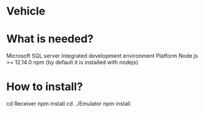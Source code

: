 # Vehicle
<h1>What is needed?</h1>
Microsoft SQL server
Integrated development environment
Platform Node js >= 12.14.0
npm (by default it is installed with nodejs)

<h1>How to install?</h1>
cd Receiver 
npm install
cd ../Emulator
npm install 
